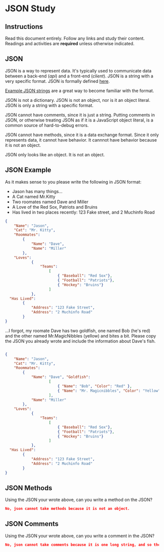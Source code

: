 # JSON Study

## Instructions

Read this document entirely. Follow any links and study their content. Readings
and activities are **required** unless otherwise indicated.

## JSON

JSON is a way to represent data. It's typically used to communicate data between
a back-end (*api*) and a front-end (*client*). JSON is a string with a very
specific format. JSON is formally defined [here](http://www.json.org/).

[Example JSON strings](http://json.org/example.html) are a great way to become
familiar with the format.

JSON is not a dictionary. JSON is not an object, nor is it an object literal.
JSON is only a string with a specific format.

JSON cannot have comments, since it is just a string. Putting comments in JSON,
or otherwise treating JSON as if it is a JavaScript object literal, is a common
source of hard-to-debug errors.

JSON cannot have methods, since it is a data exchange format. Since it only
represents data, it cannot have behavior. It cannnot have behavior because it is
not an object.

JSON only looks like an object. It is not an object.

## JSON Example

As it makes sense to you please write the following in JSON format:

-  Jason has many things...
- A Cat named Mr.Kitty
- Two roomates named Dave and Miller
- A Love of the Red Sox, Patriots and Bruins
- Has lived in two places recently: 123 Fake street, and 2 Muchinfo Road

```json
{
	"Name": "Jason",
	"Cat": "Mr. Kitty",
	"Roommates":
		{
			"Name": "Dave",
			"Name": "Miller"
		},
    "Loves":
  			{
  				"Teams":
  					[
  						{ "Baseball": "Red Sox"},
  						{ "Football": "Patriots"},
  						{ "Hockey": "Bruins"}
  					]
  			},
  "Has Lived":
  		{
  			"Address": "123 Fake Street",
  			"Address": "2 Muchinfo Road"
  		}
}
```

...I forgot, my roomate Dave has two goldfish, one named Bob (he's red) and the
other named Mr.MagicNibbles (yellow) and bites a bit. Please copy the JSON you
already wrote and include the information about Dave's fish.

```json

{
	"Name": "Jason",
	"Cat": "Mr. Kitty",
	"Roommates":
		{
			"Name": "Dave", "Goldfish":
					[
						{ "Name": "Bob", "Color": "Red" },
						{ "Name": "Mr. Magicnibbles", "Color": "Yellow", "Bites": "A bit" }
					],
			"Name": "Miller"
		},
    "Loves":
  			{
  				"Teams":
  					[
  						{ "Baseball": "Red Sox"},
  						{ "Football": "Patriots"},
  						{ "Hockey": "Bruins"}
  					]
  			},
  "Has Lived":
  		{
  			"Address": "123 Fake Street",
  			"Address": "2 Muchinfo Road"
  		}
}
```

## JSON Methods

Using the JSON your wrote above, can you write a method on the JSON?

```json
No, json cannot take methods because it is not an object.
```

## JSON Comments

Using the JSON your wrote above, can you write a comment in the JSON?

```json
No, json cannot take comments because it is one long string, and so the comment would end up a part of the string and interfering with things.
```
